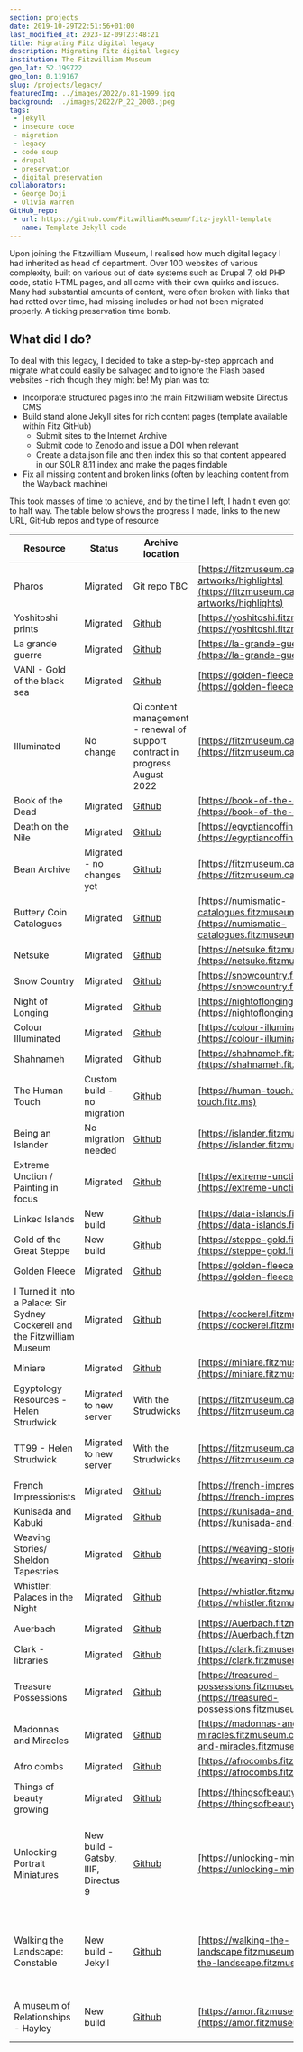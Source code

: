 ```yaml
---
section: projects
date: 2019-10-29T22:51:56+01:00
last_modified_at: 2023-12-09T23:48:21
title: Migrating Fitz digital legacy
description: Migrating Fitz digital legacy
institution: The Fitzwilliam Museum
geo_lat: 52.199722
geo_lon: 0.119167
slug: /projects/legacy/
featuredImg: ../images/2022/p.81-1999.jpg
background: ../images/2022/P_22_2003.jpeg
tags:
 - jekyll
 - insecure code
 - migration 
 - legacy 
 - code soup
 - drupal 
 - preservation
 - digital preservation
collaborators:
 - George Doji
 - Olivia Warren
GitHub_repo: 
 - url: https://github.com/FitzwilliamMuseum/fitz-jeykll-template
   name: Template Jekyll code
---
```

Upon joining the Fitzwilliam Museum, I realised how much digital legacy I had inherited as head of department. 
Over 100 websites of various complexity, built on various out of date systems such as Drupal 7, old PHP code, static 
HTML pages, and all came with their own quirks and issues. Many had substantial amounts of content, were often broken with links 
that had rotted over time, had missing includes or had not been migrated properly. A ticking preservation time bomb.

## What did I do? 

To deal with this legacy, I decided to take a step-by-step approach and migrate what could easily be salvaged and
to ignore the Flash based websites - rich though they might be! My plan was to:

* Incorporate structured pages into the main Fitzwilliam website Directus CMS
* Build stand alone Jekyll sites for rich content pages (template available within Fitz GitHub)
  * Submit sites to the Internet Archive
  * Submit code to Zenodo and issue a DOI when relevant
  * Create a data.json file and then index this so that content appeared in our SOLR 8.11 index and make the pages findable
* Fix all missing content and broken links (often by leaching content from the Wayback machine)

This took masses of time to achieve, and by the time I left, I hadn't even got to half way. The table
below shows the progress I made, links to the new URL, GitHub repos and type of resource

| Resource                                                                   | Status                               | Archive location                                                              | New URL                                                                                                                      | Site type                                                                | Redirects in place                                                     | Type                |
|----------------------------------------------------------------------------|--------------------------------------|-------------------------------------------------------------------------------|------------------------------------------------------------------------------------------------------------------------------|--------------------------------------------------------------------------|------------------------------------------------------------------------|---------------------|
| Pharos                                                                     | Migrated                             | Git repo TBC                                                                  | [https://fitzmuseum.cam.ac.uk/objects-and-artworks/highlights](https://fitzmuseum.cam.ac.uk/objects-and-artworks/highlights) | CMS incorporated                                                         | Yes - 301 redirect                                                     | object focused      |
| Yoshitoshi prints                                                          | Migrated                             | [Github](https://github.com/FitzwilliamMuseum/yoshitoshi)                     | [https://yoshitoshi.fitzmuseum.cam.ac.uk](https://yoshitoshi.fitzmuseum.cam.ac.uk)                                           | Jekyll                                                                   | Yes - 301 redirect                                                     | exhibition          |
| La grande guerre                                                           | Migrated                             | [Github](https://fitzwilliammuseum.github.io/la-grande-guerre)                | [https://la-grande-guerre.fitzmuseum.cam.ac.uk](https://la-grande-guerre.fitzmuseum.cam.ac.uk)                               | Jekyll                                                                   | Yes - 301 redirect                                                     | exhibition          |
| VANI - Gold of the black sea                                               | Migrated                             | [Github](https://fitzwilliammuseum.github.io/golden-fleece)                   | [https://golden-fleece.fitzmuseum.cam.ac.uk](https://golden-fleece.fitzmuseum.cam.ac.uk)                                     | Jekyll                                                                   | Yes - 301 redirect                                                     | exhibition          |
| Illuminated                                                                | No change                            | Qi content management - renewal of support contract in progress August 2022   | [https://fitzmuseum.cam.ac.uk/illuminated](https://fitzmuseum.cam.ac.uk/illuminated)                                         | Qi                                                                       | Yes - proxy                                                            | exhibition/research |
| Book of the Dead                                                           | Migrated                             | [Github](https://github.com/FitzwilliamMuseum/book-of-the-dead)               | [https://book-of-the-dead.fitzmuseum.cam.ac.uk](https://book-of-the-dead.fitzmuseum.cam.ac.uk)                               | Jekyll                                                                   | Yes - 301 redirect                                                     | exhibition          |
| Death on the Nile                                                          | Migrated                             | [Github](https://github.com/FitzwilliamMuseum/egyptiancoffins)                | [https://egyptiancoffins.org/death-on-the-nile](https://egyptiancoffins.org/death-on-the-nile)                               | Jekyll                                                                   | Yes - 301 redirect                                                     | exhibition          |
| Bean Archive                                                               | Migrated - no changes yet            | [Github](https://github.com/FitzwilliamMuseum/beanarchive)                    | [https://fitzmuseum.cam.ac.uk/beanarchive](https://fitzmuseum.cam.ac.uk/beanarchive)                                         | HTML SOUP                                                                | Yes - 301 redirect                                                     | research            |
| Buttery Coin Catalogues                                                    | Migrated                             | [Github](https://github.com/FitzwilliamMuseum/numismatic-catalogues)          | [https://numismatic-catalogues.fitzmuseum.cam.ac.uk](https://numismatic-catalogues.fitzmuseum.cam.ac.uk)                     | Jekyll                                                                   | Yes - 301 redirect                                                     | research            |
| Netsuke                                                                    | Migrated                             | [Github](https://github.com/FitzwilliamMuseum/netsuke)                        | [https://netsuke.fitzmuseum.cam.ac.uk](https://netsuke.fitzmuseum.cam.ac.uk)                                                 | Jekyll                                                                   | Yes - 301 redirect                                                     | exhibition          |
| Snow Country                                                               | Migrated                             | [Github](https://github.com/FitzwilliamMuseum/snowcountry)                    | [https://snowcountry.fitzmuseum.cam.ac.uk](https://snowcountry.fitzmuseum.cam.ac.uk)                                         | Jekyll                                                                   | Yes - 301 redirect                                                     | exhibition          |
| Night of Longing                                                           | Migrated                             | [Github](https://github.com/FitzwilliamMuseum/night-of-longing)               | [https://nightoflonging.fitzmuseum.cam.ac.uk](https://nightoflonging.fitzmuseum.cam.ac.uk)                                   | Jekyll                                                                   | Yes - 301 redirect                                                     | exhibition          |
| Colour Illuminated                                                         | Migrated                             | [Github](https://github.com/FitzwilliamMuseum/colour-illuminated)             | [https://colour-illuminated.fitzmuseum.cam.ac.uk/](https://colour-illuminated.fitzmuseum.cam.ac.uk/)                         | Jekyll                                                                   | Yes - 301 redirect                                                     | exhibition          |
| Shahnameh                                                                  | Migrated                             | [Github](https://github.com/FitzwilliamMuseum/shahnameh)                      | [https://shahnameh.fitzmuseum.cam.ac.uk/](https://shahnameh.fitzmuseum.cam.ac.uk/)                                           | Jekyll                                                                   | Yes - 301 redirect                                                     | exhibition          |
| The Human Touch                                                            | Custom build - no migration          | [Github](https://github.com/FitzwilliamMuseum/the-human-touch)                | [https://human-touch.fitz.ms](https://human-touch.fitz.ms)                                                                   | Gatsby                                                                   | -                                                                      | exhibition          |
| Being an Islander                                                          | No migration needed                  | [Github](https://github.com/FitzwilliamMuseum/islander)                       | [https://islander.fitzmuseum.cam.ac.uk](https://islander.fitzmuseum.cam.ac.uk)                                               | Jekyll                                                                   | -                                                                      | exhibition/research |
| Extreme Unction / Painting in focus                                        | Migrated                             | [Github](https://github.com/FitzwilliamMuseum/extreme-unction)                | [https://extreme-unction.fitzmuseum.cam.ac.uk](https://extreme-unction.fitzmuseum.cam.ac.uk)                                 | Jekyll                                                                   | Yes - 301 redirect                                                     | exhibition          |
| Linked Islands                                                             | New build                            | [Github](https://github.com/FitzwilliamMuseum/ahrc-linking-islands)           | [https://data-islands.fitzmuseum.cam.ac.uk/](https://data-islands.fitzmuseum.cam.ac.uk/)                                     | Jekyll                                                                   | -                                                                      | research            |
| Gold of the Great Steppe                                                   | New build                            | [Github](https://github.com/FitzwilliamMuseum/steppe-gold)                    | [https://steppe-gold.fitzmuseum.cam.ac.uk/](https://steppe-gold.fitzmuseum.cam.ac.uk/)                                       | Jekyll                                                                   | NA                                                                     | exhibition/research |
| Golden Fleece                                                              | Migrated                             | [Github](https://github.com/FitzwilliamMuseum/golden-fleece)                  | [https://golden-fleece.fitzmuseum.cam.ac.uk](https://golden-fleece.fitzmuseum.cam.ac.uk)                                     | Jekyll                                                                   | Yes - 301 redirect                                                     | exhibition          |
| I Turned it into a Palace: Sir Sydney Cockerell and the Fitzwilliam Museum | Migrated                             | [Github](https://github.com/FitzwilliamMuseum/cockerell)                      | [https://cockerel.fitzmuseum.cam.ac.uk](https://cockerel.fitzmuseum.cam.ac.uk)                                               | Jekyll                                                                   | Yes - 301 redirect                                                     | exhibition          |
| Miniare                                                                    | Migrated                             | [Github](https://github.com/FitzwilliamMuseum/miniare)                        | [https://miniare.fitzmuseum.cam.ac.uk](https://miniare.fitzmuseum.cam.ac.uk)                                                 | Jekyll                                                                   | Yes - 301 redirect                                                     | research            |
| Egyptology Resources - Helen Strudwick                                     | Migrated to new server               | With the Strudwicks                                                           | [https://fitzmuseum.cam.ac.uk/er/](https://fitzmuseum.cam.ac.uk/er/)                                                         | HTML Soup                                                                | Proxy forward to server [https://egypt.fitz.ms](https://egypt.fitz.ms) | personal            |
| TT99 - Helen Strudwick                                                     | Migrated to new server               | With the Strudwicks                                                           | [https://fitzmuseum.cam.ac.uk/tt99/](https://fitzmuseum.cam.ac.uk/tt99/)                                                     | HTML Soup                                                                | Proxy forward to server [https://tt99.fitz.ms](https://tt99.fitz.ms)   | personal            |
| French Impressionists                                                      | Migrated                             | [Github](https://github.com/fitzwilliammuseum/french-impressionists)          | [https://french-impressionists.fitzmuseum.cam.ac.uk](https://french-impressionists.fitzmuseum.cam.ac.uk)                     | Jekyll                                                                   | Yes - 301 redirect                                                     | Gallery/ research   |
| Kunisada and Kabuki                                                        | Migrated                             | [Github](https://github.com/fitzwilliammuseum/kunisada-and-kabuki)            | [https://kunisada-and-kabuki.fitzmuseum.cam.ac.uk](https://kunisada-and-kabuki.fitzmuseum.cam.ac.uk)                         | Jekyll                                                                   | Yes - 301 redirect                                                     | Gallery/ research   |
| Weaving Stories/ Sheldon Tapestries                                        | Migrated                             | [Github](https://github.com/fitzwilliammuseum/weaving-stories)                | [https://weaving-stories.fitzmuseum.cam.ac.uk](https://weaving-stories.fitzmuseum.cam.ac.uk)                                 | Jekyll                                                                   | Yes - 301 redirect                                                     | Gallery/ research   |
| Whistler: Palaces in the Night                                             | Migrated                             | [Github](https://github.com/fitzwilliammuseum/whistler)                       | [https://whistler.fitzmuseum.cam.ac.uk](https://whistler.fitzmuseum.cam.ac.uk)                                               | Jekyll                                                                   | Yes - 301 redirect                                                     | Gallery/ research   |
| Auerbach                                                                   | Migrated                             | [Github](https://github.com/fitzwilliammuseum/Auerbach)                       | [https://Auerbach.fitzmuseum.cam.ac.uk](https://Auerbach.fitzmuseum.cam.ac.uk)                                               | Jekyll                                                                   | Yes - 301 redirect                                                     | Exhibition          |
| Clark - libraries                                                          | Migrated                             | [Github](https://github.com/fitzwilliammuseum/clark)                          | [https://clark.fitzmuseum.cam.ac.uk](https://clark.fitzmuseum.cam.ac.uk)                                                     | Jekyll                                                                   | Yes - 301 redirect                                                     | Research            |
| Treasure Possessions                                                       | Migrated                             | [Github](https://github.com/fitzwilliammuseum/treasured-possessions)          | [https://treasured-possessions.fitzmuseum.cam.ac.uk](https://treasured-possessions.fitzmuseum.cam.ac.uk)                     | Jekyll                                                                   | Yes - 301 redirect                                                     | Research            |
| Madonnas and Miracles                                                      | Migrated                             | [Github](https://github.com/fitzwilliammuseum/madonnas-and-miracles)          | [https://madonnas-and-miracles.fitzmuseum.cam.ac.uk](https://madonnas-and-miracles.fitzmuseum.cam.ac.uk)                     | Jekyll                                                                   | Yes - 301 redirect                                                     | Research            |
| Afro combs                                                                 | Migrated                             | [Github](https://github.com/fitzwilliammuseum/afrocombs)                      | [https://afrocombs.fitzmuseum.cam.ac.uk](https://afrocombs.fitzmuseum.cam.ac.uk)                                             | Jekyll                                                                   | Yes - 301 redirect                                                     | Research            |
| Things of beauty growing                                                   | Migrated                             | [Github](https://github.com/fitzwilliammuseum/thingsofbeautygrowing)          | [https://thingsofbeautygrowing.fitzmuseum.cam.ac.uk](https://thingsofbeautygrowing.fitzmuseum.cam.ac.uk)                     | Jekyll                                                                   | Yes - 301 redirect                                                     | Exhibition          |
| Unlocking Portrait Miniatures                                              | New build - Gatsby, IIIF, Directus 9 | [Github](https://github.com/FitzwilliamMuseum/fitz-unlocking-miniatures)      | [https://unlocking-miniatures.fitzmuseum.cam.ac.uk](https://unlocking-miniatures.fitzmuseum.cam.ac.uk)                       | Managed by Olamalu, internal contact Christine Kimbriel Research Project | -                                                                      | Research            |
| Walking the Landscape: Constable                                           | New build - Jekyll                   | [Github](https://github.com/FitzwilliamMuseum/walking-the-landscape-fitz-cdh) | [https://walking-the-landscape.fitzmuseum.cam.ac.uk/](https://walking-the-landscape.fitzmuseum.cam.ac.uk/)                   | Jekyll Managed by Cambridge Digital Humanities and Elenor Ling           | -                                                                      | Research Project    |
| A museum of Relationships - Hayley                                         | New build                            | [Github](https://github.com/FitzwilliamMuseum/amor-fitz-frontend)             | [https://amor.fitzmuseum.cam.ac.uk/](https://amor.fitzmuseum.cam.ac.uk/)                                                     | Laravel 9, SOLR 8.11, Webpack, Tachyons                                  | -                                                                      | Research project    |